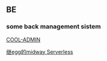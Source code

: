 ## BE

### some back management sistem

[COOL-ADMIN](https://show.cool-admin.com/tutorial/doc)

[继egg的midway Serverless](https://www.yuque.com/midwayjs/midway_v2/controller)

